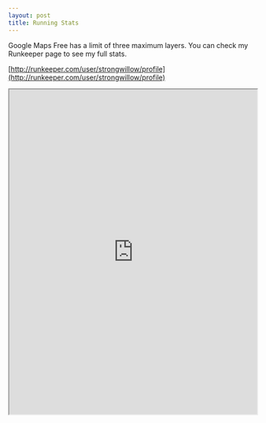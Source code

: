 ```yaml
---
layout: post
title: Running Stats
---
```


Google Maps Free has a limit of three maximum layers. You can check my Runkeeper page to see my full stats.

[http://runkeeper.com/user/strongwillow/profile](http://runkeeper.com/user/strongwillow/profile)

<iframe src="https://mapsengine.google.com/map/embed?mid=zdgmwJGEpWug.khCwXeHMCtBY" width="100%" height="660"></iframe>


